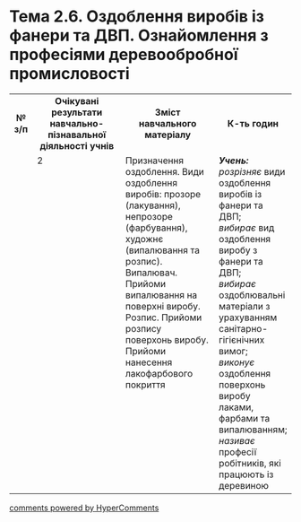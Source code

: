 <div id="hypercomments_widget" class="js-hypercomments-widget invisible"></div>

# Тема 2.6.  Оздоблення виробів із фанери та ДВП. Ознайомлення з професіями деревообробної промисловості

<table>
  <tr>
    <td width="10%" align="center"><b>№ з/п</b></td>
    <td width="40%" align="center"><b>Очікувані результати навчально-пізнавальної діяльності учнів</b></td>
    <td width="40%" align="center"><b>Зміст навчального матеріалу</b></td>
    <td width="10%" align="center"><b>К-ть годин</b></td>
  </tr>
  <tr>
<td width="10%" style="vertical-align:top !important;"></td>
<td width="10%" style="vertical-align:top !important;">2</td>
    <td width="40%" style="vertical-align:top !important;">
Призначення оздоблення. Види оздоблення виробів: прозоре (лакування), непрозоре (фарбування), художнє (випалювання та розпис). Випалювач. Прийоми випалювання на поверхні виробу. Розпис. Прийоми розпису поверхонь виробу. Прийоми нанесення лакофарбового покриття 
</td>
    <td width="40%" style="vertical-align:top !important;">
<i><b>Учень:</b></i><br>
<i>розрізняє</i> види оздоблення виробів із фанери та ДВП;<br>
<i>вибирає</i> вид оздоблення виробу з фанери та ДВП;<br>
<i>вибирає</i> оздоблювальні матеріали з урахуванням санітарно-гігієнічних вимог;<br>
<i>виконує</i> оздоблення поверхонь виробу лаками,  фарбами та випалюванням;<br>
<i>називає</i> професії робітників, які працюють із деревиною
</td>
  </tr>
</table>

<div class="js-hypercomments-container">
<a href="http://hypercomments.com" class="hc-link" title="comments widget">comments powered by HyperComments</a>
</div>